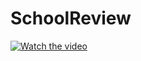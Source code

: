 # SchoolReview
<a href="https://youtu.be/nDXaJe7J4es" target="_blank">
 <img src="http://img.youtube.com/vi/nDXaJe7J4es/mqdefault.jpg" alt="Watch the video" />
</a>
